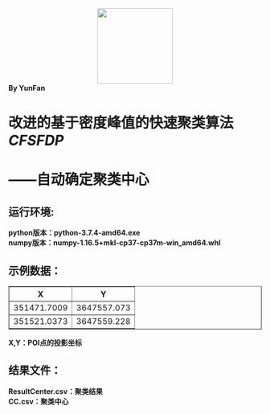  <div align=center><img width="150" height="150" src="https://i.loli.net/2020/11/10/dshybin4t9DepvY.png"/></div>
 <strong>By YunFan</strong>
<h1>改进的基于密度峰值的快速聚类算法<em>CFSFDP</em></h1>
<h1>——自动确定聚类中心</h1>
<h2>运行环境:</h2>
 <p1>
 <b>python版本：python-3.7.4-amd64.exe</b>
 <br> 
 <b>numpy版本：numpy-1.16.5+mkl-cp37-cp37m-win_amd64.whl</b>
 </p1>
<h2>示例数据：</h2>
<table border="1">
    <tr>
        <th>X</th>
        <th>Y</th>
    </tr>
    <tr>
        <td>351471.7009</td>
        <td>3647557.073</td>
    </tr>
    <tr>
        <td> 351521.0373</td>
        <td> 3647559.228</td>
    </tr>
</table>
<p1>
<b>X,Y：POI点的投影坐标</b>
</p1>
<h2>结果文件：</h2>
<p1>
<b>ResultCenter.csv：聚类结果</b><br><b>CC.csv：聚类中心</b>
</p1>
